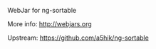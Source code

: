 WebJar for ng-sortable

More info: http://webjars.org

Upstream: https://github.com/a5hik/ng-sortable
